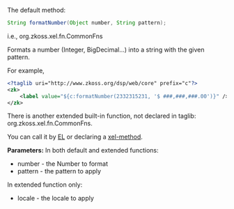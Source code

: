 The default method:

```java
String formatNumber(Object number, String pattern);
```

  
i.e.,
<javadoc method="formatNumber(java.lang.Object, java.lang.String)">org.zkoss.xel.fn.CommonFns</javadoc>

Formats a number (Integer, BigDecimal...) into a string with the given
pattern.

For example,

```xml
<?taglib uri="http://www.zkoss.org/dsp/web/core" prefix="c"?>
<zk>
    <label value="${c:formatNumber(2332315231, '$ ###,###,###.00')}" />
</zk>
```

There is another extended built-in function, not declared in taglib:
<javadoc method="formatNumber(java.lang.Object, java.lang.String, java.util.Locale)">org.zkoss.xel.fn.CommonFns</javadoc>.

You can call it by [
EL](ZUML_Reference/EL_Expressions/Static_Fields_and_Methods)
or declaring a [
xel-method](ZUML_Reference/ZUML/Processing_Instructions/xel-method).

**Parameters:** In both default and extended functions:

- number - the Number to format
- pattern - the pattern to apply

In extended function only:

- locale - the locale to apply
